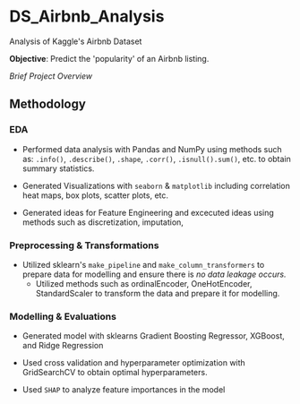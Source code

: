 # DS_Airbnb_Analysis

Analysis of Kaggle's Airbnb Dataset

**Objective**: Predict the 'popularity' of an Airbnb listing.

*Brief Project Overview*

## Methodology

### EDA
- Performed data analysis with Pandas and NumPy using methods such as: `.info()`, `.describe()`,  `.shape`, `.corr()`, `.isnull().sum()`, etc. to obtain summary statistics.

- Generated Visualizations with `seaborn` & `matplotlib` including correlation heat maps, box plots, scatter plots, etc.

- Generated ideas for Feature Engineering and excecuted ideas using methods such as discretization, imputation, 

### Preprocessing & Transformations

- Utilized sklearn's `make_pipeline` and `make_column_transformers` to prepare data for modelling and ensure there is *no data leakage occurs.*
    - Utilized methods such as ordinalEncoder, OneHotEncoder, StandardScaler to transform the data and prepare it for modelling. 


### Modelling & Evaluations

- Generated model with sklearns Gradient Boosting Regressor, XGBoost, and Ridge Regression

- Used cross validation and hyperparameter optimization with GridSearchCV to obtain optimal hyperparameters. 

- Used `SHAP` to analyze feature importances in the model 
